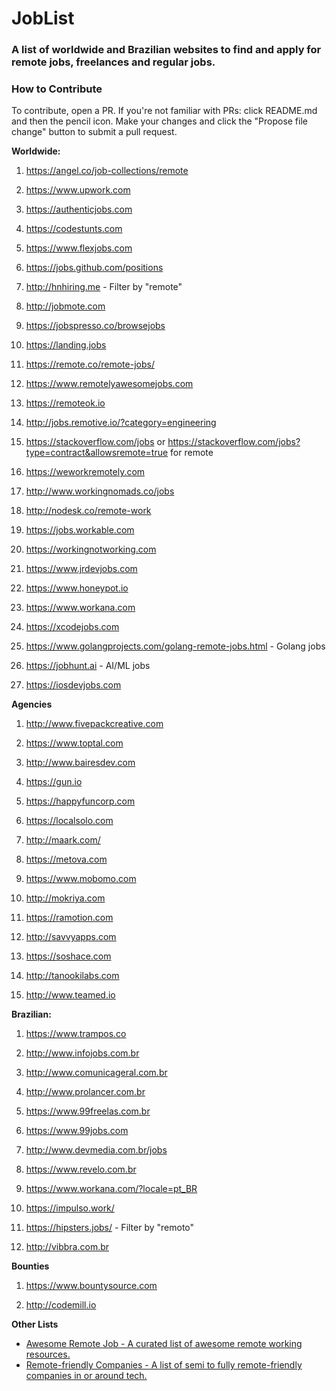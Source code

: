 # JobList
### A list of worldwide and Brazilian websites to find and apply for remote jobs, freelances and regular jobs.

### How to Contribute

To contribute, open a PR. If you're not familiar with PRs: click README.md and then the pencil icon. Make your changes and click the "Propose file change" button to submit a pull request.

**Worldwide:**

1. https://angel.co/job-collections/remote

1. https://www.upwork.com

1. https://authenticjobs.com

1. https://codestunts.com

1. https://www.flexjobs.com

1. https://jobs.github.com/positions

1. http://hnhiring.me - Filter by "remote"

1. http://jobmote.com

1. https://jobspresso.co/browsejobs

1. https://landing.jobs

1. https://remote.co/remote-jobs/

1. https://www.remotelyawesomejobs.com

1. https://remoteok.io

1. http://jobs.remotive.io/?category=engineering

1. https://stackoverflow.com/jobs or https://stackoverflow.com/jobs?type=contract&allowsremote=true for remote

1. https://weworkremotely.com

1. http://www.workingnomads.co/jobs

1. http://nodesk.co/remote-work

1. https://jobs.workable.com

1. https://workingnotworking.com

1. https://www.jrdevjobs.com

1. https://www.honeypot.io

1. https://www.workana.com

1. https://xcodejobs.com

1. https://www.golangprojects.com/golang-remote-jobs.html - Golang jobs

1. https://jobhunt.ai - AI/ML jobs

1. https://iosdevjobs.com


**Agencies**

1. http://www.fivepackcreative.com

1. https://www.toptal.com

1. http://www.bairesdev.com

1. https://gun.io

1. https://happyfuncorp.com

1. https://localsolo.com

1. http://maark.com/

1. https://metova.com

1. https://www.mobomo.com

1. http://mokriya.com

1. https://ramotion.com

1. http://savvyapps.com

1. https://soshace.com

1. http://tanookilabs.com

1. http://www.teamed.io

**Brazilian:**

1. https://www.trampos.co

1. http://www.infojobs.com.br

1. http://www.comunicageral.com.br

1. http://www.prolancer.com.br

1. https://www.99freelas.com.br

1. https://www.99jobs.com

1. http://www.devmedia.com.br/jobs

1. https://www.revelo.com.br

1. https://www.workana.com/?locale=pt_BR

1. https://impulso.work/

1. https://hipsters.jobs/ - Filter by "remoto"

1. http://vibbra.com.br

**Bounties**

1. https://www.bountysource.com

1. http://codemill.io

**Other Lists**

- [Awesome Remote Job - A curated list of awesome remote working resources.](https://github.com/lukasz-madon/awesome-remote-job)
- [Remote-friendly Companies - A list of semi to fully remote-friendly companies in or around tech.](https://github.com/jessicard/remote-jobs)
